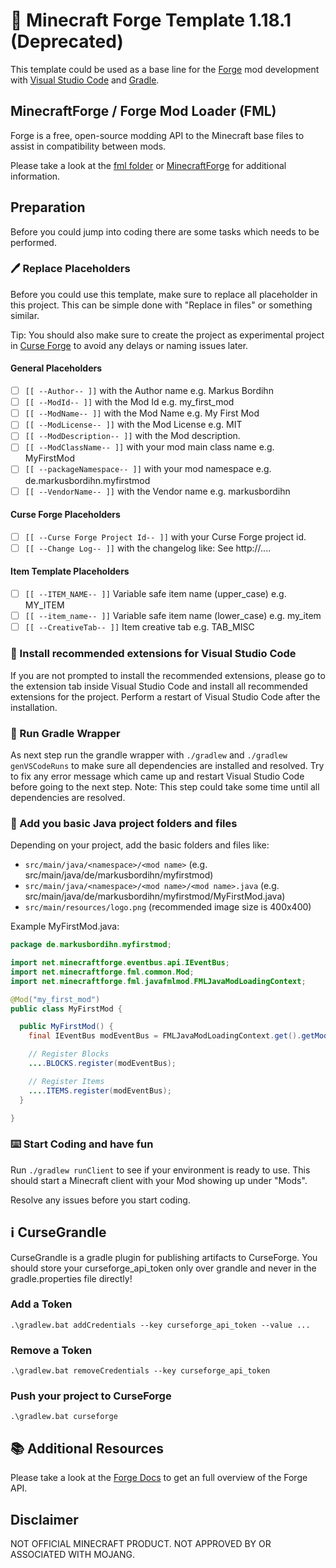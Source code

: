 # 📄 Minecraft Forge Template 1.18.1 (Deprecated)

This template could be used as a base line for the [Forge][minecraft_forge] mod development with [Visual Studio Code][visual_studio_code] and [Gradle][gradle].

## MinecraftForge / Forge Mod Loader (FML)

Forge is a free, open-source modding API to the Minecraft base files to assist in compatibility between mods.

Please take a look at the [fml folder](fml/) or [MinecraftForge][minecraft_forge] for additional information.

## Preparation

Before you could jump into coding there are some tasks which needs to be performed.

### 🖊️ Replace Placeholders

Before you could use this template, make sure to replace all placeholder in this project.
This can be simple done with "Replace in files" or something similar.

Tip: You should also make sure to create the project as experimental project in [Curse Forge][curse_forge] to avoid any delays or naming issues later.

#### General Placeholders

- [ ] `[[ --Author-- ]]` with the Author name e.g. Markus Bordihn
- [ ] `[[ --ModId-- ]]` with the Mod Id e.g. my_first_mod
- [ ] `[[ --ModName-- ]]` with the Mod Name e.g. My First Mod
- [ ] `[[ --ModLicense-- ]]` with the Mod License e.g. MIT
- [ ] `[[ --ModDescription-- ]]` with the Mod description.
- [ ] `[[ --ModClassName-- ]]` with your mod main class name e.g. MyFirstMod
- [ ] `[[ --packageNamespace-- ]]` with your mod namespace e.g. de.markusbordihn.myfirstmod
- [ ] `[[ --VendorName-- ]]` with the Vendor name e.g. markusbordihn

#### Curse Forge Placeholders

- [ ] `[[ --Curse Forge Project Id-- ]]` with your Curse Forge project id.
- [ ] `[[ --Change Log-- ]]` with the changelog like: See http://....

#### Item Template Placeholders
- [ ] `[[ --ITEM_NAME-- ]]` Variable safe item name (upper_case) e.g. MY_ITEM
- [ ] `[[ --item_name-- ]]` Variable safe item name (lower_case) e.g. my_item
- [ ] `[[ --CreativeTab-- ]]` Item creative tab e.g. TAB_MISC

### 💾 Install recommended extensions for Visual Studio Code

If you are not prompted to install the recommended extensions, please go to the extension tab inside Visual Studio Code and install all recommended extensions for the project. Perform a restart of Visual Studio Code after the installation.

### 🏃 Run Gradle Wrapper

As next step run the grandle wrapper with `./gradlew` and `./gradlew genVSCodeRuns` to make sure all dependencies are installed and resolved.
Try to fix any error message which came up and restart Visual Studio Code before going to the next step.
Note: This step could take some time until all dependencies are resolved.

### 📂 Add you basic Java project folders and files

Depending on your project, add the basic folders and files like:

- `src/main/java/<namespace>/<mod name>` (e.g. src/main/java/de/markusbordihn/myfirstmod)
- `src/main/java/<namespace>/<mod name>/<mod name>.java` (e.g. src/main/java/de/markusbordihn/myfirstmod/MyFirstMod.java)
- `src/main/resources/logo.png` (recommended image size is 400x400)

Example MyFirstMod.java:

```java
package de.markusbordihn.myfirstmod;

import net.minecraftforge.eventbus.api.IEventBus;
import net.minecraftforge.fml.common.Mod;
import net.minecraftforge.fml.javafmlmod.FMLJavaModLoadingContext;

@Mod("my_first_mod")
public class MyFirstMod {

  public MyFirstMod() {
    final IEventBus modEventBus = FMLJavaModLoadingContext.get().getModEventBus();

    // Register Blocks
    ....BLOCKS.register(modEventBus);

    // Register Items
    ....ITEMS.register(modEventBus);
  }

}
```

### ⌨️ Start Coding and have fun

Run `./gradlew runClient` to see if your environment is ready to use.
This should start a Minecraft client with your Mod showing up under "Mods".

Resolve any issues before you start coding.

## ℹ️ CurseGrandle

CurseGrandle is a gradle plugin for publishing artifacts to CurseForge.
You should store your curseforge_api_token only over grandle and never in the gradle.properties file directly!

### Add a Token

`.\gradlew.bat addCredentials --key curseforge_api_token --value ...`

### Remove a Token

`.\gradlew.bat removeCredentials --key curseforge_api_token`

### Push your project to CurseForge

`.\gradlew.bat curseforge`

## 📚 Additional Resources

Please take a look at the [Forge Docs][forge_docs] to get an full overview of the Forge API.

## Disclaimer

NOT OFFICIAL MINECRAFT PRODUCT. NOT APPROVED BY OR ASSOCIATED WITH MOJANG.

[curse_forge]: https://www.curseforge.com/
[forge_docs]: https://mcforge.readthedocs.io/en/latest/
[gradle]: https://docs.gradle.org/
[minecraft_forge]: https://github.com/MinecraftForge/MinecraftForge
[visual_studio_code]: https://code.visualstudio.com/
